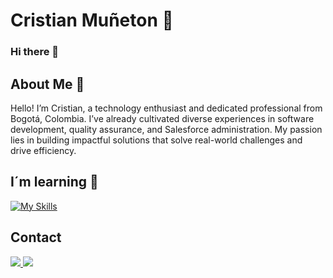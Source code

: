 Cristian Muñeton :grimacing:
================

### Hi there 👋


About Me :speech_balloon:
---------

Hello! I’m Cristian, a technology enthusiast and dedicated professional from Bogotá, Colombia. I’ve already cultivated diverse experiences in software development, quality assurance, and Salesforce administration. My passion lies in building impactful solutions that solve real-world challenges and drive efficiency.

I´m learning :wrench:
---------------------------
[![My Skills](https://skillicons.dev/icons?i=js,html,css,python,php,mysql&perline=3)](https://github.com/cristianc11/cristianc11/blob/main/README.md)

Contact 
--------
<p>
  <a href="mailto:cmirjs03@gmail.com" target:"_blank">
    <img src="https://skillicons.dev/icons?i=gmail" />
  </a>
 <a href="https://www.linkedin.com/in/cristian-muneton/" target:"_blank">
    <img src="https://skillicons.dev/icons?i=linkedin" />
  </a>
</p>
